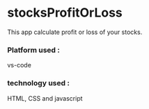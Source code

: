 # stocksProfitOrLoss
This app calculate profit or loss of your stocks.
### Platform used :
vs-code

### technology used :
HTML, CSS and javascript
